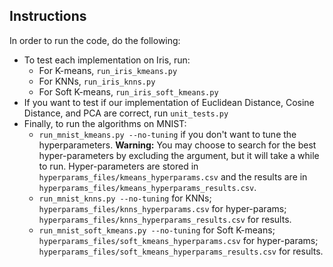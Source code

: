## Instructions

In order to run the code, do the following:

* To test each implementation on Iris, run:
  * For K-means, `run_iris_kmeans.py`
  * For KNNs, `run_iris_knns.py`
  * For Soft K-means, `run_iris_soft_kmeans.py`
* If you want to test if our implementation of Euclidean Distance, Cosine Distance, and PCA are correct, run `unit_tests.py`
* Finally, to run the algorithms on MNIST:
  * `run_mnist_kmeans.py --no-tuning` if you don't want to tune the hyperparameters. **Warning:** You may choose to search for the best hyper-parameters by excluding the argument, but it will take a while to run. Hyper-parameters are stored in `hyperparams_files/kmeans_hyperparams.csv` and the results are in `hyperparams_files/kmeans_hyperparams_results.csv`.
  * `run_mnist_knns.py --no-tuning` for KNNs; `hyperparams_files/knns_hyperparams.csv` for hyper-params; `hyperparams_files/knns_hyperparams_results.csv` for results.
  * `run_mnist_soft_kmeans.py --no-tuning` for Soft K-means; `hyperparams_files/soft_kmeans_hyperparams.csv` for hyper-params; `hyperparams_files/soft_kmeans_hyperparams_results.csv` for results.

